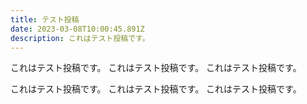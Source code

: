 ```yaml
---
title: テスト投稿
date: 2023-03-08T10:00:45.891Z
description: これはテスト投稿です。
---
```

これはテスト投稿です。
これはテスト投稿です。
これはテスト投稿です。

これはテスト投稿です。
これはテスト投稿です。
これはテスト投稿です。